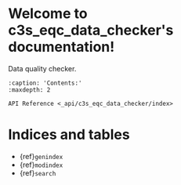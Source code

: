 # Welcome to c3s_eqc_data_checker's documentation!

Data quality checker.

```{toctree}
:caption: 'Contents:'
:maxdepth: 2

API Reference <_api/c3s_eqc_data_checker/index>
```

# Indices and tables

- {ref}`genindex`
- {ref}`modindex`
- {ref}`search`
